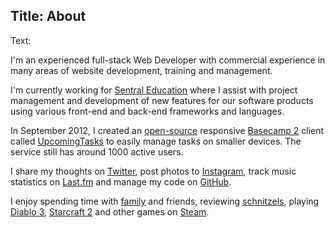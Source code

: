 Title: About
----
Text:

I'm an experienced full-stack Web Developer with commercial experience in many areas of website development, training and management.

I'm currently working for [Sentral Education](https://www.sentral.com.au/) where I assist with project management and development of new features for our software products using various front-end and back-end frameworks and languages.

In September 2012, I created an [open-source](https://github.com/brendanmurty/upcomingtasks) responsive [Basecamp 2](https://basecamp.com/) client called [UpcomingTasks](https://upcomingtasks.com/) to easily manage tasks on smaller devices. The service still has around 1000 active users.

I share my thoughts on [Twitter](https://twitter.com/brendanmurty), post photos to [Instagram](https://instagram.com/brendan.murty), track music statistics on [Last.fm](http://www.last.fm/user/brendanmurty) and manage my code on [GitHub](https://github.com/brendanmurty).

I enjoy spending time with [family](http://islamurty.com/) and friends, reviewing [schnitzels](http://schnitmydadsays.com/), playing [Diablo 3](http://us.battle.net/d3/en/profile/murty-1877/career), [Starcraft 2](http://sea.battle.net/sc2/en/profile/148220/1/murty/) and other games on [Steam](http://steamcommunity.com/id/brendanmurty).
